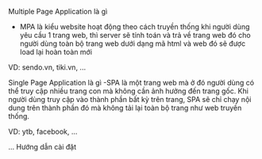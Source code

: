 Multiple Page Application là gì
- MPA là kiểu website hoạt động theo cách truyền thống khi người dùng yêu cầu 1 trang web, thì server sẽ tính toán và trả về trang web đó cho người dùng toàn bộ trang web dưới dạng mã html và web đó sẽ được load lại hoàn toàn mới

VD: sendo.vn, tiki.vn, ...

Single Page Application là gì
-SPA là một trang web mà ở đó người dùng có thể truy cập nhiều trang con mà không cần ảnh hưởng đến trang gốc. Khi người dùng truy cập vào thành phần bất kỳ trên trang, SPA sẽ chỉ chạy nội dung trên thành phần đó mà không tải lại toàn bộ trang như web truyền thống.

VD: ytb, facebook, ...

... Hướng dẫn cài đặt 